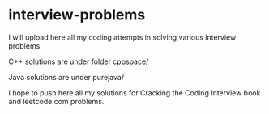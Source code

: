 # interview-problems
I will upload here all my coding attempts in solving various interview problems

C++ solutions are under folder cppspace/

Java solutions are under purejava/

I hope to push here all my solutions for Cracking the Coding Interview book and leetcode.com problems.
